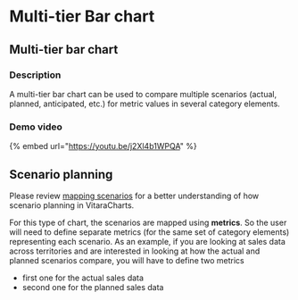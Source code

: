 # Multi-tier Bar chart

## Multi-tier bar chart <a href="#multi-tier-bar-chart" id="multi-tier-bar-chart"></a>

### **Description**

A multi-tier bar chart can be used to compare multiple scenarios (actual, planned, anticipated, etc.) for metric values in several category elements.

### **Demo video**

{% embed url="https://youtu.be/j2Xl4b1WPQA" %}

## **Scenario planning**

Please review [mapping scenarios](../ibcs/mapping-ibcs-scenarios.md) for a better understanding of how scenario planning in VitaraCharts.

For this type of chart, the scenarios are mapped using **metrics**. So the user will need to define separate metrics (for the same set of category elements) representing each scenario. As an example, if you are looking at sales data across territories and are interested in looking at how the actual and planned scenarios compare, you will have to define two metrics

* first one for the actual sales data
* second one for the planned sales data
